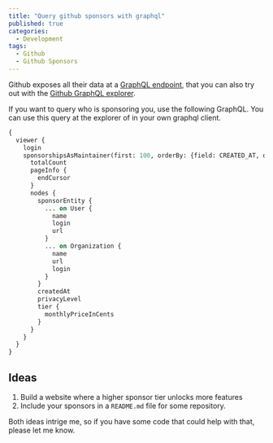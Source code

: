 ```yaml
---
title: "Query github sponsors with graphql"
published: true
categories:
  - Development
tags:
  - Github
  - Github Sponsors
---
```


Github exposes all their data at a [GraphQL endpoint](https://developer.github.com/v4/), that you can also try out with the [Github GraphQL explorer](https://developer.github.com/v4/explorer/).

If you want to query who is sponsoring you, use the following GraphQL. You can use this query at the explorer of in your own graphql client.

<!--more-->

```graphql
{
  viewer {
    login
    sponsorshipsAsMaintainer(first: 100, orderBy: {field: CREATED_AT, direction: ASC}, includePrivate: true) {
      totalCount
      pageInfo {
        endCursor
      }
      nodes {
        sponsorEntity {
          ... on User {
            name
            login
            url
          }
          ... on Organization {
            name
            url
            login
          }
        }
        createdAt
        privacyLevel
        tier {
          monthlyPriceInCents
        }
      }
    }
  }
}
```

## Ideas

1. Build a website where a higher sponsor tier unlocks more features
2. Include your sponsors in a `README.md` file for some repository.

Both ideas intrige me, so if you have some code that could help with that, please let me know.